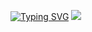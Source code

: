 <a href="https://git.io/typing-svg"><img src="https://readme-typing-svg.demolab.com?font=Signika&size=30&pause=1000&color=F7F7F7&center=true&random=false&width=435&lines=Data-Science;Machine+learning;Deep+learning" alt="Typing SVG" /></a>
<img src="https://github-readme-stats.vercel.app/api?username=0xWebMilk&rank_icon=github">
